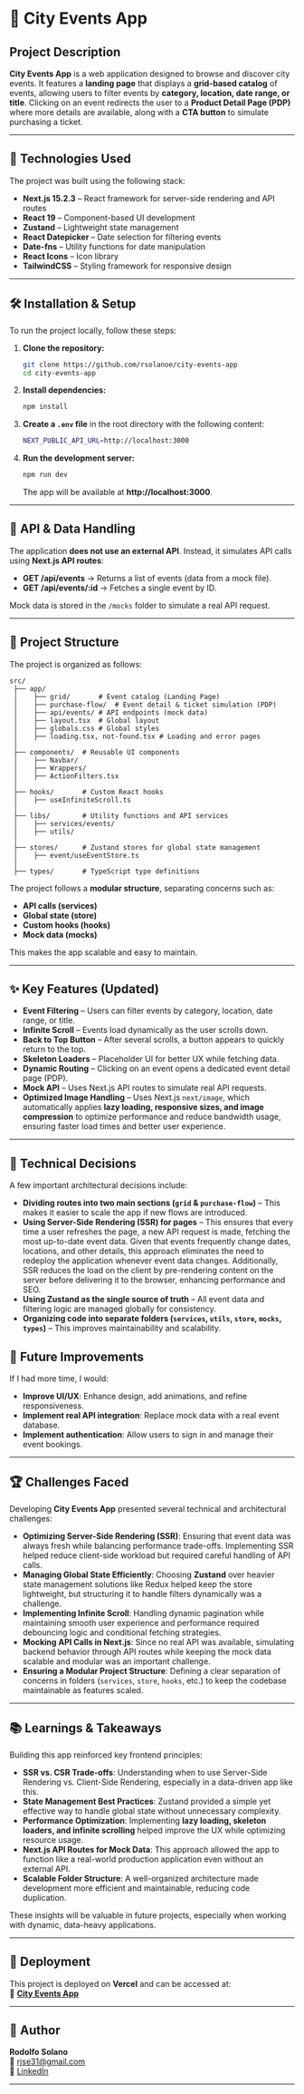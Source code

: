 # 📌 City Events App

## Project Description

**City Events App** is a web application designed to browse and discover city events. It features a **landing page** that displays a **grid-based catalog** of events, allowing users to filter events by **category, location, date range, or title**. Clicking on an event redirects the user to a **Product Detail Page (PDP)** where more details are available, along with a **CTA button** to simulate purchasing a ticket.

---

## 🚀 Technologies Used

The project was built using the following stack:

- **Next.js 15.2.3** – React framework for server-side rendering and API routes
- **React 19** – Component-based UI development
- **Zustand** – Lightweight state management
- **React Datepicker** – Date selection for filtering events
- **Date-fns** – Utility functions for date manipulation
- **React Icons** – Icon library
- **TailwindCSS** – Styling framework for responsive design

---

## 🛠 Installation & Setup

To run the project locally, follow these steps:

1. **Clone the repository:**

   ```sh
   git clone https://github.com/rsolanoe/city-events-app
   cd city-events-app
   ```

2. **Install dependencies:**

   ```sh
   npm install
   ```

3. **Create a `.env` file** in the root directory with the following content:

   ```sh
   NEXT_PUBLIC_API_URL=http://localhost:3000
   ```

4. **Run the development server:**
   ```sh
   npm run dev
   ```
   The app will be available at **http://localhost:3000**.

---

## 📡 API & Data Handling

The application **does not use an external API**. Instead, it simulates API calls using **Next.js API routes**:

- **GET /api/events** → Returns a list of events (data from a mock file).
- **GET /api/events/:id** → Fetches a single event by ID.

Mock data is stored in the `/mocks` folder to simulate a real API request.

---

## 📂 Project Structure

The project is organized as follows:

```
src/
 ├── app/
 │    ├── grid/       # Event catalog (Landing Page)
 │    ├── purchase-flow/  # Event detail & ticket simulation (PDP)
 │    ├── api/events/ # API endpoints (mock data)
 │    ├── layout.tsx  # Global layout
 │    ├── globals.css # Global styles
 │    ├── loading.tsx, not-found.tsx # Loading and error pages
 │
 ├── components/  # Reusable UI components
 │    ├── Navbar/
 │    ├── Wrappers/
 │    ├── ActionFilters.tsx
 │
 ├── hooks/       # Custom React hooks
 │    ├── useInfiniteScroll.ts
 │
 ├── libs/        # Utility functions and API services
 │    ├── services/events/
 │    ├── utils/
 │
 ├── stores/      # Zustand stores for global state management
 │    ├── event/useEventStore.ts
 │
 ├── types/       # TypeScript type definitions
```

The project follows a **modular structure**, separating concerns such as:

- **API calls (services)**
- **Global state (store)**
- **Custom hooks (hooks)**
- **Mock data (mocks)**

This makes the app scalable and easy to maintain.

---

## ✨ Key Features (Updated)

- **Event Filtering** – Users can filter events by category, location, date range, or title.
- **Infinite Scroll** – Events load dynamically as the user scrolls down.
- **Back to Top Button** – After several scrolls, a button appears to quickly return to the top.
- **Skeleton Loaders** – Placeholder UI for better UX while fetching data.
- **Dynamic Routing** – Clicking on an event opens a dedicated event detail page (PDP).
- **Mock API** – Uses Next.js API routes to simulate real API requests.
- **Optimized Image Handling** – Uses Next.js `next/image`, which automatically applies **lazy loading, responsive sizes, and image compression** to optimize performance and reduce bandwidth usage, ensuring faster load times and better user experience.

---

## 📌 Technical Decisions

A few important architectural decisions include:

- **Dividing routes into two main sections (`grid` & `purchase-flow`)** – This makes it easier to scale the app if new flows are introduced.
- **Using Server-Side Rendering (SSR) for pages** – This ensures that every time a user refreshes the page, a new API request is made, fetching the most up-to-date event data. Given that events frequently change dates, locations, and other details, this approach eliminates the need to redeploy the application whenever event data changes. Additionally, SSR reduces the load on the client by pre-rendering content on the server before delivering it to the browser, enhancing performance and SEO.
- **Using Zustand as the single source of truth** – All event data and filtering logic are managed globally for consistency.
- **Organizing code into separate folders (`services`, `utils`, `store`, `mocks`, `types`)** – This improves maintainability and scalability.

## 🔮 Future Improvements

If I had more time, I would:

- **Improve UI/UX**: Enhance design, add animations, and refine responsiveness.
- **Implement real API integration**: Replace mock data with a real event database.
- **Implement authentication**: Allow users to sign in and manage their event bookings.

---

## 🏆 Challenges Faced

Developing **City Events App** presented several technical and architectural challenges:

- **Optimizing Server-Side Rendering (SSR)**: Ensuring that event data was always fresh while balancing performance trade-offs. Implementing SSR helped reduce client-side workload but required careful handling of API calls.
- **Managing Global State Efficiently**: Choosing **Zustand** over heavier state management solutions like Redux helped keep the store lightweight, but structuring it to handle filters dynamically was a challenge.
- **Implementing Infinite Scroll**: Handling dynamic pagination while maintaining smooth user experience and performance required debouncing logic and conditional fetching strategies.
- **Mocking API Calls in Next.js**: Since no real API was available, simulating backend behavior through API routes while keeping the mock data scalable and modular was an important challenge.
- **Ensuring a Modular Project Structure**: Defining a clear separation of concerns in folders (`services`, `store`, `hooks`, etc.) to keep the codebase maintainable as features scaled.

---

## 📚 Learnings & Takeaways

Building this app reinforced key frontend principles:

- **SSR vs. CSR Trade-offs**: Understanding when to use Server-Side Rendering vs. Client-Side Rendering, especially in a data-driven app like this.
- **State Management Best Practices**: Zustand provided a simple yet effective way to handle global state without unnecessary complexity.
- **Performance Optimization**: Implementing **lazy loading, skeleton loaders, and infinite scrolling** helped improve the UX while optimizing resource usage.
- **Next.js API Routes for Mock Data**: This approach allowed the app to function like a real-world production application even without an external API.
- **Scalable Folder Structure**: A well-organized architecture made development more efficient and maintainable, reducing code duplication.

These insights will be valuable in future projects, especially when working with dynamic, data-heavy applications.

---

## 🚀 Deployment

This project is deployed on **Vercel** and can be accessed at:  
🔗 **[City Events App](https://city-events-app-eight.vercel.app/events)**

---

## 👤 Author

**Rodolfo Solano**  
📧 rjse31@gmail.com  
💼 [LinkedIn](https://www.linkedin.com/in/rjsolanoe/)

---
